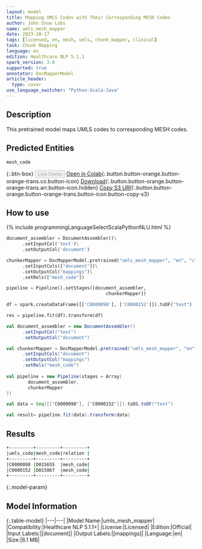 ```yaml
---
layout: model
title: Mapping UMLS Codes with Their Corresponding MESH Codes
author: John Snow Labs
name: umls_mesh_mapper
date: 2023-10-17
tags: [licensed, en, mesh, umls, chunk_mapper, clinical]
task: Chunk Mapping
language: en
edition: Healthcare NLP 5.1.1
spark_version: 3.0
supported: true
annotator: DocMapperModel
article_header:
  type: cover
use_language_switcher: "Python-Scala-Java"
---
```


## Description

This pretrained model maps UMLS codes to corresponding MESH codes.

## Predicted Entities

`mesh_code`

{:.btn-box}
<button class="button button-orange" disabled>Live Demo</button>
[Open in Colab](https://colab.research.google.com/github/JohnSnowLabs/spark-nlp-workshop/blob/master/tutorials/Certification_Trainings/Healthcare/26.Chunk_Mapping.ipynb){:.button.button-orange.button-orange-trans.co.button-icon}
[Download](https://s3.amazonaws.com/auxdata.johnsnowlabs.com/clinical/models/umls_mesh_mapper_en_5.1.1_3.0_1697516249271.zip){:.button.button-orange.button-orange-trans.arr.button-icon.hidden}
[Copy S3 URI](s3://auxdata.johnsnowlabs.com/clinical/models/umls_mesh_mapper_en_5.1.1_3.0_1697516249271.zip){:.button.button-orange.button-orange-trans.button-icon.button-copy-s3}

## How to use



<div class="tabs-box" markdown="1">
{% include programmingLanguageSelectScalaPythonNLU.html %}
  
```python
document_assembler = DocumentAssembler()\
      .setInputCol('text')\
      .setOutputCol('document')

chunkerMapper = DocMapperModel.pretrained("umls_mesh_mapper", "en", "clinical/models")\
      .setInputCols(["document"])\
      .setOutputCol("mappings")\
      .setRels(["mesh_code"])

pipeline = Pipeline().setStages([document_assembler,
                                     chunkerMapper])

df = spark.createDataFrame([['C0000098'], ['C0000152']]).toDF("text")

res = pipeline.fit(df).transform(df)
```
```scala
val document_assembler = new DocumentAssembler()
      .setInputCol("text")
      .setOutputCol("document")

val chunkerMapper = DocMapperModel.pretrained("umls_mesh_mapper", "en", "clinical/models")
      .setInputCols("document")
      .setOutputCol("mappings")
      .setRels("mesh_code")
    
val pipeline = new Pipeline(stages = Array(
        document_assembler,
        chunkerMapper
))

val data = Seq([['C0000098'], ['C0000152']]).toDS.toDF("text")

val result= pipeline.fit(data).transform(data)
```
</div>

## Results

```bash
+---------+---------+---------+
|umls_code|mesh_code|relation |
+---------+---------+---------+
|C0000098 |D015655  |mesh_code|
|C0000152 |D015067  |mesh_code|
+---------+---------+---------+
```

{:.model-param}
## Model Information

{:.table-model}
|---|---|
|Model Name:|umls_mesh_mapper|
|Compatibility:|Healthcare NLP 5.1.1+|
|License:|Licensed|
|Edition:|Official|
|Input Labels:|[document]|
|Output Labels:|[mappings]|
|Language:|en|
|Size:|6.1 MB|

